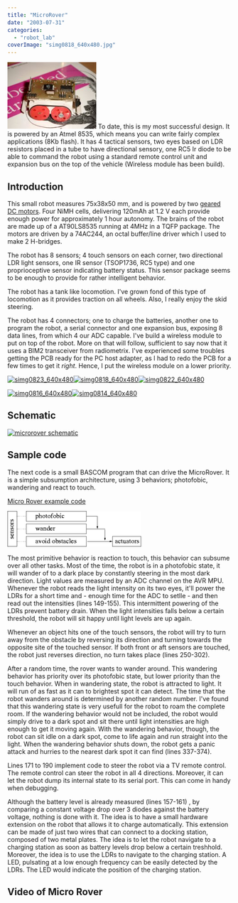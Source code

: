 ```yaml
---
title: "MicroRover"
date: "2003-07-31"
categories: 
  - "robot_lab"
coverImage: "simg0818_640x480.jpg"
---
```


[![](images/simg0814_200x150.jpg "simg0814_200x150")](https://vandenbran.de/wp-content/uploads/2008/04/simg0814_200x150.jpg) To date, this is my most successful design. It is powered by an Atmel 8535, which means you can write fairly complex applications (8Kb flash). It has 4 tactical sensors, two eyes based on LDR resistors placed in a tube to have directional sensory, one RC5 Ir diode to be able to command the robot using a standard remote control unit and expansion bus on the top of the vehicle (Wireless module has been build).

## Introduction

This small robot measures 75x38x50 mm, and is powered by two [geared DC motors](http://www.ftb-bertsch.de/zip_pdf/produkte/ftb0030.pdf). Four NiMH cells, delivering 120mAh at 1.2 V each provide enough power for approximately 1 hour autonomy. The brains of the robot are made up of a AT90LS8535 running at 4MHz in a TQFP package. The motors are driven by a 74AC244, an octal buffer/line driver which I used to make 2 H-bridges.

The robot has 8 sensors; 4 touch sensors on each corner, two directional LDR light sensors, one IR sensor (TSOP1736, RC5 type) and one proprioceptive sensor indicating battery status. This sensor package seems to be enough to provide for rather intelligent behavior.

The robot has a tank like locomotion. I've grown fond of this type of locomotion as it provides traction on all wheels. Also, I really enjoy the skid steering.

The robot has 4 connectors; one to charge the batteries, another one to program the robot, a serial connector and one expansion bus, exposing 8 data lines, from which 4 our ADC capable. I've build a wireless module to put on top of the robot. More on that will follow, sufficient to say now that it uses a BIM2 transceiver from radiometrix. I've experienced some troubles getting the PCB ready for the PC host adapter, as I had to redo the PCB for a few times to get it _right_. Hence, I put the wireless module on a lower priority.

[![](images/simg0823_640x480-150x112.jpg "simg0823_640x480")](https://vandenbran.de/wp-content/uploads/2008/04/simg0823_640x480.jpg)[![](images/simg0818_640x480-150x112.jpg "simg0818_640x480")](https://vandenbran.de/wp-content/uploads/2008/04/simg0818_640x480.jpg)[![](images/simg0822_640x480-150x112.jpg "simg0822_640x480")](https://vandenbran.de/wp-content/uploads/2008/04/simg0822_640x480.jpg)

[![](images/simg0816_640x480-150x112.jpg "simg0816_640x480")](https://vandenbran.de/wp-content/uploads/2008/04/simg0816_640x480.jpg)[![](images/simg0814_640x480-150x112.jpg "simg0814_640x480")](https://vandenbran.de/wp-content/uploads/2008/04/simg0814_640x480.jpg)

## Schematic

[![](images/microrover1-150x102.gif "microrover schematic")](https://vandenbran.de/wp-content/uploads/2008/04/microrover1.gif)

## Sample code

The next code is a small BASCOM program that can drive the MicroRover. It is a simple subsumption architecture, using 3 behaviors; photofobic, wandering and react to touch.

[Micro Rover example code](https://vandenbran.de/wp-content/uploads/2008/04/microroverbas.txt)

[![](images/subsumption1.gif "subsumption1")](https://vandenbran.de/wp-content/uploads/2008/04/subsumption1.gif)

The most primitive behavior is reaction to touch, this behavior can subsume over all other tasks. Most of the time, the robot is in a photofobic state, it will wander of to a dark place by constantly steering in the most dark direction. Light values are measured by an ADC channel on the AVR MPU. Whenever the robot reads the light intensity on its two eyes, it'll power the LDRs for a short time and - enough time for the ADC to setlle - and then read out the intensities (lines 149-155). This intermittent powering of the LDRs prevent battery drain. When the light intensities falls below a certain threshold, the robot will sit happy until light levels are up again.

Whenever an object hits one of the touch sensors, the robot will try to turn away from the obstacle by reversing its direction and turning towards the opposite site of the touched sensor. If both front or aft sensors are touched, the robot just reverses direction, no turn takes place (lines 250-302).

After a random time, the rover wants to wander around. This wandering behavior has priority over its photofobic state, but lower priority than the touch behavior. When in wandering state, the robot is attracted to light. It will run of as fast as it can to brightest spot it can detect. The time that the robot wanders around is determined by another random number. I've found that this wandering state is very usefull for the robot to roam the complete room. If the wandering behavior would not be included, the robot would simply drive to a dark spot and sit there until light intensities are high enough to get it moving again. With the wandering behavior, though, the robot can sit idle on a dark spot, come to life again and run straight into the light. When the wandering behavior shuts down, the robot gets a panic attack and hurries to the nearest dark spot it can find (lines 337-374).

Lines 171 to 190 implement code to steer the robot via a TV remote control. The remote control can steer the robot in all 4 directions. Moreover, it can let the robot dump its internal state to its serial port. This can come in handy when debugging.

Although the battery level is already measured (lines 157-161) , by comparing a constant voltage drop over 3 diodes against the battery voltage, nothing is done with it. The idea is to have a small hardware extension on the robot that allows it to charge automatically. This extension can be made of just two wires that can connect to a docking station, composed of two metal plates. The idea is to let the robot navigate to a charging station as soon as battery levels drop below a certain treshhold. Moreover, the idea is to use the LDRs to navigate to the charging station. A LED, pulsating at a low enough frequency can be easily detected by the LDRs. The LED would indicate the position of the charging station.

## Video of Micro Rover
